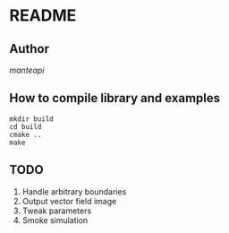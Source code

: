 README
======

Author
------
*manteapi*

How to compile library and examples
------------------------------------
    mkdir build
    cd build
    cmake ..
    make

TODO
-----

1. Handle arbitrary boundaries
2. Output vector field image
3. Tweak parameters
4. Smoke simulation
